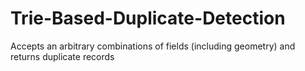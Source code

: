 # Trie-Based-Duplicate-Detection
Accepts an arbitrary combinations of fields (including geometry) and returns duplicate records
